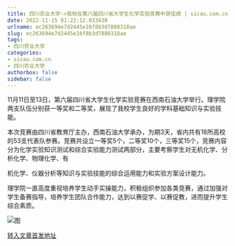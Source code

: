 ```yaml
---
title: 四川农业大学->我校在第六届四川省大学生化学实验竞赛中获佳绩 | sicau.com.cn
date: 2022-11-15 01:22:12.033430
urlname: ec263694e7d2445e16f8b3d7880318ae
slug: ec263694e7d2445e16f8b3d7880318ae
tags: 
- 四川农业大学
categories:
- sicau.com.cn
- 四川农业大学
authorbox: false
sidebar: false
---
```

11月11日至13日，第六届四川省大学生化学实验竞赛在西南石油大学举行。理学院两支队伍分别获一等奖和二等奖，展现了我校学生良好的学科基础知识与实验技能。

本次竞赛由四川省教育厅主办，西南石油大学承办，为期3天，省内共有18所高校的53支代表队参赛。竞赛共设立一等奖5个，二等奖10个，三等奖15个，竞赛内容分为化学实验知识测试和综合实验能力测试两部分，主要考察学生对无机化学、分析化学、物理化学、有
<!--more-->
机化学、仪器分析等知识与实验技能的综合运用能力和实验方案设计能力。

理学院一直高度重视培养学生动手实操能力，积极组织参加各类竞赛，通过加强对学生备赛指导，培养学生团队合作能力，达到以赛促学、以赛促教，进而提升学生综合素质。

![图](https://news.sicau.edu.cn/__local/2/28/00/9B73009C5FE996A70082724AAEF_84DDFBD1_1E7DE.png)

[转入文章首发地址](https://news.sicau.edu.cn/info/1078/70190.htm)